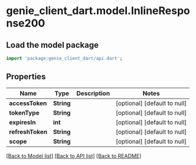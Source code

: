 # genie_client_dart.model.InlineResponse200

## Load the model package
```dart
import 'package:genie_client_dart/api.dart';
```

## Properties
Name | Type | Description | Notes
------------ | ------------- | ------------- | -------------
**accessToken** | **String** |  | [optional] [default to null]
**tokenType** | **String** |  | [optional] [default to null]
**expiresIn** | **int** |  | [optional] [default to null]
**refreshToken** | **String** |  | [optional] [default to null]
**scope** | **String** |  | [optional] [default to null]

[[Back to Model list]](../README.md#documentation-for-models) [[Back to API list]](../README.md#documentation-for-api-endpoints) [[Back to README]](../README.md)


